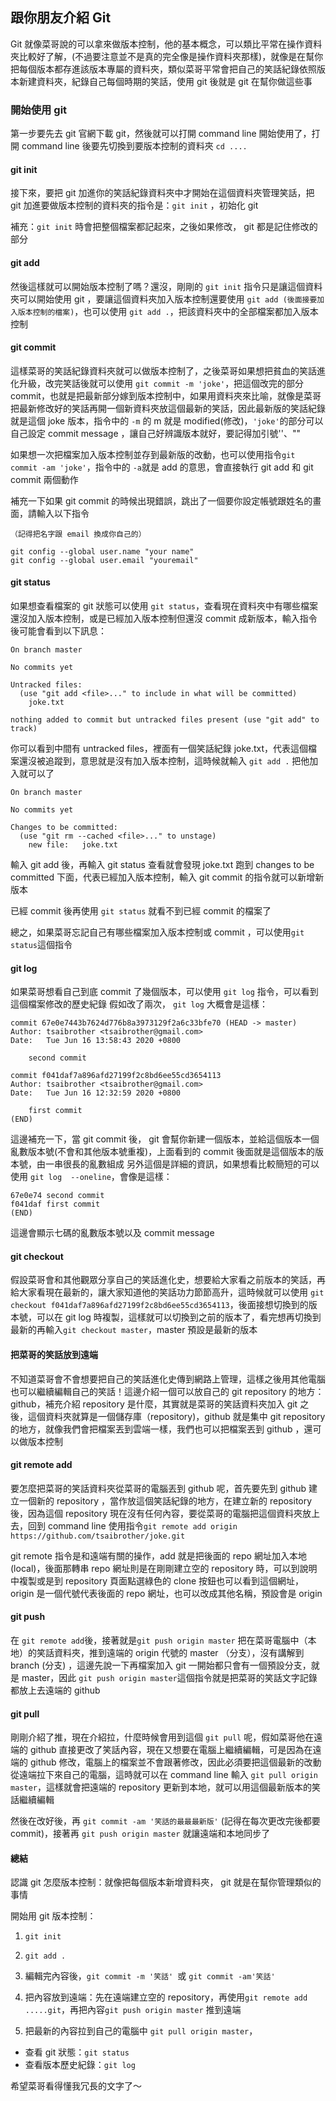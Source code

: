 ## 跟你朋友介紹 Git

Git 就像菜哥說的可以拿來做版本控制，他的基本概念，可以類比平常在操作資料夾比較好了解，(不過要注意並不是真的完全像是操作資料夾那樣)，就像是在幫你把每個版本都存進該版本專屬的資料夾，類似菜哥平常會把自己的笑話紀錄依照版本新建資料夾，紀錄自己每個時期的笑話，使用 git 後就是 git 在幫你做這些事

### 開始使用 git
第一步要先去 git 官網下載 git，然後就可以打開 command line 開始使用了，打開 command line 後要先切換到要版本控制的資料夾 `cd ....`

#### git init
接下來，要把 git 加進你的笑話紀錄資料夾中才開始在這個資料夾管理笑話，把 git 加進要做版本控制的資料夾的指令是：`git init` ，初始化 git

補充：`git init` 時會把整個檔案都記起來，之後如果修改， git 都是記住修改的部分

#### git add
然後這樣就可以開始版本控制了嗎？還沒，剛剛的 `git init` 指令只是讓這個資料夾可以開始使用 git ，要讓這個資料夾加入版本控制還要使用 `git add (後面接要加入版本控制的檔案)`，也可以使用 `git add .`，把該資料夾中的全部檔案都加入版本控制


#### git commit
這樣菜哥的笑話紀錄資料夾就可以做版本控制了，之後菜哥如果想把貧血的笑話進化升級，改完笑話後就可以使用 `git commit -m 'joke'`，把這個改完的部分 commit，也就是把最新部分嫁到版本控制中，如果用資料夾來比喻，就像是菜哥把最新修改好的笑話再開一個新資料夾放這個最新的笑話，因此最新版的笑話紀錄就是這個 joke 版本，指令中的 `-m` 的 m 就是 modified(修改)，`'joke'`的部分可以自己設定 commit message ，讓自己好辨識版本就好，要記得加引號''、""

如果想一次把檔案加入版本控制並存到最新版的改動，也可以使用指令`git commit -am 'joke'`，指令中的 `-a`就是 add 的意思，會直接執行 git add 和 git commit 兩個動作

補充一下如果 git commit 的時候出現錯誤，跳出了一個要你設定帳號跟姓名的畫面，請輸入以下指令
```
（記得把名字跟 email 換成你自己的）

git config --global user.name "your name"
git config --global user.email "youremail"
```

#### git status
如果想查看檔案的 git 狀態可以使用 `git status`，查看現在資料夾中有哪些檔案還沒加入版本控制，或是已經加入版本控制但還沒 commit 成新版本，輸入指令後可能會看到以下訊息：
```
On branch master

No commits yet

Untracked files:
  (use "git add <file>..." to include in what will be committed)
	joke.txt

nothing added to commit but untracked files present (use "git add" to track)
```

你可以看到中間有 untracked files，裡面有一個笑話紀錄 joke.txt，代表這個檔案還沒被追蹤到，意思就是沒有加入版本控制，這時候就輸入 `git add .` 把他加入就可以了

```
On branch master

No commits yet

Changes to be committed:
  (use "git rm --cached <file>..." to unstage)
	new file:   joke.txt
```
輸入 git add 後，再輸入 git status 查看就會發現 joke.txt 跑到 changes to be committed 下面，代表已經加入版本控制，輸入 git commit 的指令就可以新增新版本

已經 commit 後再使用 `git status` 就看不到已經 commit 的檔案了

總之，如果菜哥忘記自己有哪些檔案加入版本控制或 commit ，可以使用`git status`這個指令

#### git log
如果菜哥想看自己到底 commit 了幾個版本，可以使用 `git log` 指令，可以看到這個檔案修改的歷史紀錄
假如改了兩次， `git log` 大概會是這樣：
```
commit 67e0e7443b7624d776b8a3973129f2a6c33bfe70 (HEAD -> master)
Author: tsaibrother <tsaibrother@gmail.com>
Date:   Tue Jun 16 13:58:43 2020 +0800

    second commit

commit f041daf7a896afd27199f2c8bd6ee55cd3654113
Author: tsaibrother <tsaibrother@gmail.com>
Date:   Tue Jun 16 12:32:59 2020 +0800

    first commit
(END)
```
這邊補充一下，當 git commit 後， git 會幫你新建一個版本，並給這個版本一個亂數版本號(不會和其他版本號重複)，上面看到的 commit 後面就是這個版本的版本號，由一串很長的亂數組成
另外這個是詳細的資訊，如果想看比較簡短的可以使用 `git log  --oneline`，會像是這樣：

```
67e0e74 second commit
f041daf first commit
(END)
```
這邊會顯示七碼的亂數版本號以及 commit message

#### git checkout
假設菜哥會和其他觀眾分享自己的笑話進化史，想要給大家看之前版本的笑話，再給大家看現在最新的，讓大家知道他的笑話功力節節高升，這時候就可以使用 `git checkout f041daf7a896afd27199f2c8bd6ee55cd3654113`，後面接想切換到的版本號，可以在 git log 時複製，這樣就可以切換到之前的版本了，看完想再切換到最新的再輸入`git checkout master`，master 預設是最新的版本

#### 把菜哥的笑話放到遠端

不知道菜哥會不會想要把自己的笑話進化史傳到網路上管理，這樣之後用其他電腦也可以繼續編輯自己的笑話！這邊介紹一個可以放自己的 git repository 的地方：github，補充介紹 repository 是什麼，其實就是菜哥的笑話資料夾加入 git 之後，這個資料夾就算是一個儲存庫（repository)，github 就是集中 git repository 的地方，就像我們會把檔案丟到雲端一樣，我們也可以把檔案丟到 github ，還可以做版本控制

#### git remote add
要怎麼把菜哥的笑話資料夾從菜哥的電腦丟到 github 呢，首先要先到 github 建立一個新的 repository ，當作放這個笑話紀錄的地方，在建立新的 repository 後，因為這個 repository 現在沒有任何內容，要從菜哥的電腦把這個資料夾放上去，回到 command line 使用指令`git remote add origin https://github.com/tsaibrother/joke.git`

git remote 指令是和遠端有關的操作，add 就是把後面的 repo 網址加入本地(local)，後面那轉串 repo 網址則是在剛剛建立空的 repository 時，可以到說明中複製或是到 repository 頁面點選綠色的 clone 按鈕也可以看到這個網址，origin 是一個代號代表後面的 repo 網址，也可以改成其他名稱，預設會是 origin

#### git push
在 `git remote add`後，接著就是`git push origin master` 把在菜哥電腦中（本地）的笑話資料夾，推到遠端的 origin 代號的 master （分支），沒有講解到 branch (分支) ，這邊先說一下再檔案加入 git 一開始都只會有一個預設分支，就是 master，因此 `git push origin master`這個指令就是把菜哥的笑話文字記錄都放上去遠端的 github

#### git pull

剛剛介紹了推，現在介紹拉，什麼時候會用到這個 `git pull` 呢，假如菜哥他在遠端的 github 直接更改了笑話內容，現在又想要在電腦上繼續編輯，可是因為在遠端的
 github 修改，電腦上的檔案並不會跟著修改，因此必須要把這個最新的改動從遠端拉下來自己的電腦，這時就可以在 command line 輸入 `git pull origin master`，這樣就會把遠端的 repository 更新到本地，就可以用這個最新版本的笑話繼續編輯

 然後在改好後，再 `git commit -am '笑話的最最最新版'` (記得在每次更改完後都要 commit)，接著再 `git push origin master` 就讓遠端和本地同步了

 #### 總結

 認識 git 怎麼版本控制：就像把每個版本新增資料夾， git 就是在幫你管理類似的事情

 開始用 git 版本控制：
 1. `git init `
 2. `git add .`
 
 3. 編輯完內容後，`git commit -m '笑話' `或 `git commit -am'笑話'`
 
 4. 把內容放到遠端：先在遠端建立空的 repository，再使用`git remote add .....git`，再把內容`git push origin master` 推到遠端
 5. 把最新的內容拉到自己的電腦中 `git pull origin master`，

* 查看 git 狀態：`git status`
* 查看版本歷史紀錄：`git log`

希望菜哥看得懂我冗長的文字了～